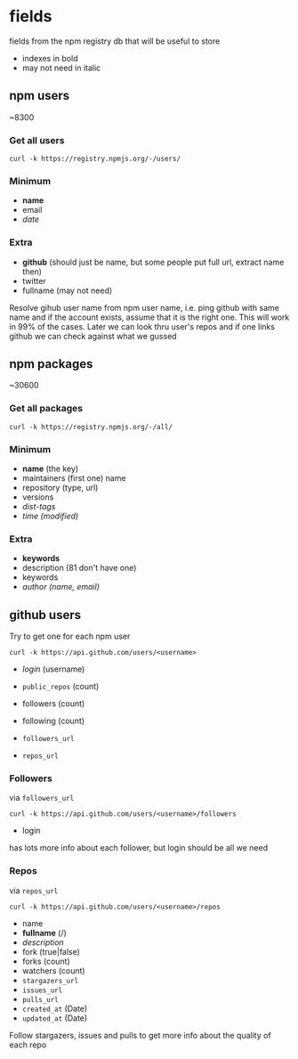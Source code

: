 # fields

fields from the npm registry db that will be useful to store

- indexes in bold
- may not need in italic


## npm users

~8300

### Get all users

    curl -k https://registry.npmjs.org/-/users/

### Minimum
  
  - **name**
  - email
  - *date*

### Extra

  - **github** (should just be name, but some people put full url, extract name then)
  - twitter
  - fullname (may not need)

Resolve gihub user name from npm user name, i.e. ping github with same name and if the account exists, assume that it is
the right one. This will work in 99% of the cases.
Later we can look thru user's repos and if one links github we can check against what we gussed
  
## npm packages

~30600

### Get all packages

    curl -k https://registry.npmjs.org/-/all/

### Minimum

  - **name** (the key)
  - maintainers (first one) name
  - repository (type, url)
  - versions
  - *dist-tags*
  - *time (modified)*

### Extra

  - **keywords**
  - description (81 don't have one)
  - keywords
  - *author (name, email)*

## github users

Try to get one for each npm user

    curl -k https://api.github.com/users/<username>

- *login* (username)
- `public_repos` (count)
- followers (count)
- following (count)

- `followers_url`
- `repos_url`

### Followers

via `followers_url`

    curl -k https://api.github.com/users/<username>/followers

- login

has lots more info about each follower, but login should be all we need

### Repos

via `repos_url`

    curl -k https://api.github.com/users/<username>/repos

- name
- **fullname** (<user>/<reponame>)
- *description*
- fork (true|false)
- forks (count)
- watchers (count)
- `stargazers_url`
- `issues_url`
- `pulls_url`
- `created_at` (Date)
- `updated_at` (Date)

Follow stargazers, issues and pulls to get more info about the quality of each repo
